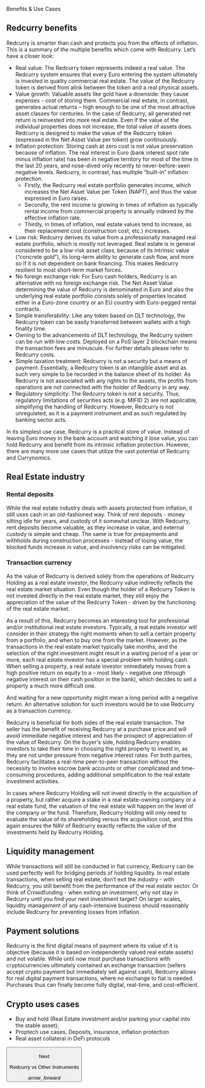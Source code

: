 
Benefits & Use Cases
## Redcurry benefits

Redcurry is smarter than cash and protects you from the effects of inflation. This is a summary of the multiple benefits which come with Redcurry. Let’s have a closer look: 

* Real value: The Redcurry token represents indeed a real value. The Redcurry system ensures that every Euro entering the system ultimately is invested in quality commercial real estate. The value of the Redcurry token is derived from alink between the token and a real physical assets.
* Value growth: Valuable assets like gold have a downside: they cause expenses - cost of storing them. Commercial real estate, in contrast, generates actual returns – high enough to be one of the most attractive asset classes for centuries. In the case of Redcurry, all generated net return is reinvested into more real estate. Even if the value of the individual properties does not increase, the total value of assets does. Redcurry is designed to make the value of the Redcurry token (expressed in the Net Asset Value per token) grow continuously.
* Inflation protection: Storing cash at zero cost is not value preservation because of inflation. The real interest in Euro (bank interest spot rate minus inflation rate) has been in negative territory for most of the time in the last 20 years, and nose-dived only recently to never-before-seen negative levels. Redcurry, in contrast, has multiple “built-in” inflation protection. 
    * Firstly, the Redcurry real estate portfolio generates income, which increases the Net Asset Value per Token (NAPT), and thus the value expressed in Euro raises.
    * Secondly, the rent income is growing in times of inflation as typically rental income from commercial property is annually indexed by the effective inflation rate. 
    * Thirdly, in times of inflation, real estate values tend to increase, as their replacement cost (construction cost, etc.) increases. 
* Low risk: Redcurry derives its value from a professionally managed real estate portfolio, which is mostly not leveraged. Real estate is in general considered to be a low-risk asset class, because of its intrinsic value (“concrete gold”), its long-term ability to generate cash flow, and more so if it is not dependent on bank financing. This makes Redcurry resilient to most short-term market forces. 
* No foreign exchange risk: For Euro cash holders, Redcurry is an alternative with no foreign exchange risk. The Net Asset Value determining the value of Redcurry is denominated in Euro and also the underlying real estate portfolio consists solely of properties located either in a Euro-zone country or an EU country with Euro-pegged rental contracts.
* Simple transferability: Like any token based on DLT technology, the Redcurry token can be easily transferred between wallets with a high finality time.
* Owning to the advancements of DLT technology, the Redcurry system can be run with low costs. Deployed on a PoS layer 2 blockchain means the transaction fees are minuscule. For further details please refer to Redcurry costs.
* Simple taxation treatment: Redcurry is not a security but a means of payment. Essentially, a Redcurry token is an intangible asset and as such very simple to be recorded in the balance sheet of its holder. As Redcurry is not associated with any rights to the assets, the profits from operations are not connected with the holder of Redcurry in any way.
* Regulatory simplicity: The Redcurry token is not a security. Thus, regulatory limitations of securities acts (e.g. MIFID 2) are not applicable, simplifying the handling of Redcurry. However, Redcurry is not unregulated, as it is a payment instrument and as such regulated by banking sector acts.

In its simplest use case, Redcurry is a practical store of value. Instead of leaving Euro money in the bank account and watching it lose value, you can hold Redcurry and benefit from its intrinsic inflation protection. However, there are many more use cases that utilize the vast potential of Redcurry and Currynomics. 

## Real Estate industry

### Rental deposits
While the real estate industry deals with assets protected from inflation, it still uses cash in an old-fashioned way. Think of rent deposits - money sitting idle for years, and custody of it somewhat unclear. With Redcurry, rent deposits become valuable, as they increase in value, and external custody is simple and cheap. The same is true for prepayments and withholds during construction processes - instead of losing value, the blocked funds increase in value, and insolvency risks can be mitigated. 

### Transaction currency
As the value of Redcurry is derived solely from the operations of Redcurry Holding as a real estate investor, the Redcurry value indirectly reflects the real estate market situation. Even though the holder of a Redcurry Token is not invested directly in the real estate market, they still enjoy the appreciation of the value of the Redcurry Token - driven by the functioning of the real estate market.

As a result of this, Redcurry becomes an interesting tool for professional and/or institutional real estate investors. Typically, a real estate investor will consider in their strategy the right moments when to sell a certain property from a portfolio, and when to buy one from the market. However, as the transactions in the real estate market typically take months, and the selection of the right investment might result in a waiting period of a year or more, each real estate investor has a special problem with holding cash. When selling a property, a real estate investor immediately moves from a high positive return on equity to a – most likely – negative one (through negative interest on their cash position in the bank), which decides to sell a property a much more difficult one. 

And waiting for a new opportunity might mean a long period with a negative return.
An alternative solution for such investors would be to use Redcurry as a transaction currency. 

Redcurry is beneficial for both sides of the real estate transaction. The seller has the benefit of receiving Redcurry at a purchase price and will avoid immediate negative interest and has the prospect of appreciation of the value of Redcurry. On the buyer's side, holding Redcurry enables investors to take their time in choosing the right property to invest in, as they are not under pressure from negative interest rates. For both parties, Redcurry facilitates a real-time peer-to-peer transaction without the necessity to involve escrow bank accounts or other complicated and time-consuming procedures, adding additional simplification to the real estate investment activities.

In cases where Redcurry Holding will not invest directly in the acquisition of a property, but rather acquire a stake in a real estate-owning company or a real estate fund, the valuation of the real estate will happen on the level of the company or the fund. Therefore, Redcurry Holding will only need to evaluate the value of its shareholding versus the acquisition cost, and this again ensures the NAV of Redcurry exactly reflects the value of the investments held by Redcurry Holding.

## Liquidity management
While transactions will still be conducted in fiat currency, Redcurry can be used perfectly well for bridging periods of holding liquidity. In real estate transactions, when selling real estate, don’t exit the industry - with Redcurry, you still benefit from the performance of the real estate sector. Or think of Crowdfunding - when exiting an investment, why not stay in Redcurry until you find your next investment target? On larger scales, liquidity management of any cash-intensive business should reasonably include Redcurry for preventing losses from inflation.

## Payment solutions

Redcurry is the first digital means of payment where its value of it is objective (because it is based on independently valued real estate assets) and not volatile. While until now most purchase transactions with cryptocurrencies ultimately contained an exchange transaction (sellers accept crypto payment but immediately sell against cash), Redcurry allows for real digital payment transactions, where no exchange to fiat is needed. Purchases thus can finally become fully digital, real-time, and cost-efficient.

## Crypto uses cases
* Buy and hold (Real Estate investment and/or parking your capital into the stable asset); 
* Proptech use cases, Deposits, insurance, inflation protection
* Real asset collateral in DeFi protocols

<a href="/#/whitepaper/compare">
    <button class="nextButton" >
        <div class="copy">
            <p class="title">Next</p>
            <p class="value">Redcurry vs Other Instruments</p>
        </div>
        <div class="icon"><i class="material-icons">arrow_forward</i></div>
    </button>
</a>

<!-- [Next: Redcurry vs Other Instruments](/whitepaper/compare.md) -->
